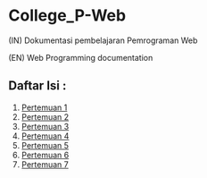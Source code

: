 # College_P-Web
(IN) Dokumentasi pembelajaran Pemrograman Web

(EN) Web Programming documentation
## Daftar Isi :

1. [Pertemuan 1](./Pertemuan%201/)  
2. [Pertemuan 2](./Pertemuan%202/)  
3. [Pertemuan 3](./Pertemuan%203/)  
3. [Pertemuan 4](./Pertemuan%204/)  
3. [Pertemuan 5](./Pertemuan%205/)  
3. [Pertemuan 6](./Pertemuan%206/)  
3. [Pertemuan 7](./Pertemuan%207/)  
